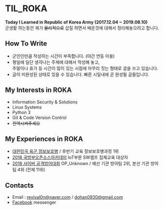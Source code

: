 # TIL_ROKA
**Today I Learned in Republic of Korea Army (2017.12.04 ~ 2019.08.10)**  
군생활 하는동안 제가 ~~물리적으로~~ 삽질 하면서 배운것에 대해서 정리해놓으려고 합니다.  

## How To Write
* 군인인만큼 작성하는 시간이 부족합니다. (야간 연등 이용)  
* 평일에 일단 생각나는 주제에 대해서 작성해 놓고,  
  주말이나 휴가 등 시간이 많이 있는 시점에 마무리 짓는 형태로 글을 쓰고 있습니다.  
* 글이 미완성된 상태로 있을 수 있습니다. 빠른 시일내에 곧 완성될 글들입니다.  

## My Interests in ROKA
* Information Security & Solutions
* Linux Systems
* Python 3
* Git & Code Version Control
* ~~전역시켜주세요~~

## My Experiences in ROKA
* [대한민국 육군 정보보호병](https://www.mma.go.kr/contents.do?mc=mma0000516) / 후반기 교육 정보보호병과정 1위  
* [2018 국방부오픈소스아카데미](http://osam.oss.kr/main/page.jsp?pid=offline.offline13) IoT부문 SW캠프 집체교육 대상자
* [2018 사이버 공격방어대회](http://cce.cstec.kr/) OP_Unknown / 예선 기관 방어팀 2위, 본선 기관 방어팀 4위 (전체 11위)

## Contacts
* Email : revival0n@naver.com / dohan0930@gmail.com
* [Facebook](https://www.facebook.com/dohan0930) messenger
